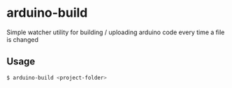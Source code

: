 # arduino-build

Simple watcher utility for building / uploading arduino code every time a file is changed

## Usage

```sh
$ arduino-build <project-folder>
```
